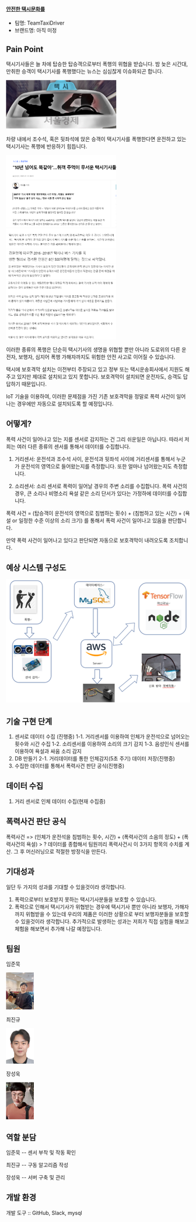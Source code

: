 #### **<u>안전한 택시문화를 </u>**



- 팀명: TeamTaxiDriver
- 브랜드명: 아직 미정 



## Pain Point

택시기사들은 늘 차에 탑승한 탑승객으로부터 폭행의 위협을 받습니다.
밤 늦은 시간대, 만취한 승객이 택시기사를 폭행했다는 뉴스는 심심찮게 이슈화되곤 합니다.

<img src="https://github.com/baekkom180/CapstoneDesign-Project/blob/master/images/캡처6.PNG" width="60%" height="50%">

차량 내에서 조수석, 혹은 뒷좌석에 앉은 승객이 택시기사를 폭행한다면
운전하고 있는 택시기사는 폭행에 반응하기 힘듭니다.

<img src="https://github.com/baekkom180/CapstoneDesign-Project/blob/master/images/캡처1.PNG" width="60%" height="50%">
<img src="https://github.com/baekkom180/CapstoneDesign-Project/blob/master/images/캡처2.PNG" width="60%" height="50%">
<img src="https://github.com/baekkom180/CapstoneDesign-Project/blob/master/images/캡처3.PNG" width="60%" height="50%">
<img src="https://github.com/baekkom180/CapstoneDesign-Project/blob/master/images/캡처4.PNG" width="60%" height="50%">
<img src="https://github.com/baekkom180/CapstoneDesign-Project/blob/master/images/캡처5.PNG" width="60%" height="50%">

이러한 종류의 폭행은 단순히 택시기사의 생명을 위협할 뿐만 아니라
도로위의 다른 운전자, 보행자, 심지어 폭행 가해자까지도 위험한 안전 사고로 이어질 수 있습니다.

택시에 보호격막 설치는 이전부터 주장되고 있고
정부 또는 택시운송회사에서 지원도 해주고 있지만 
제대로 설치되고 있지 못합니다.
보호격막이 설치되면 운전자도, 승객도 답답하기 때문입니다.

IoT 기술을 이용하여, 이러한 문제점을 가진 기존 보호격막을
정말로 폭력 사건이 일어나는 경우에만 자동으로 
설치되도록 할 예정입니다.



## 어떻게?

폭력 사건이 일어나고 있는 지를 센서로 감지하는 건 그리 쉬운일은 아닙니다.
따라서 저희는 여러 다른 종류의 센서를 통해서 데이터를 수집합니다.

1. 거리센서: 운전석과 조수석 사이, 운전석과 뒷좌석 사이에 거리센서를 통해서 누군가
   운전석의 영역으로 들어왔는지를 측정합니다. 또한 얼마나 넘어왔는지도 측정합니다.
   
2. 소리센서: 소리 센서로 폭력이 일어날 경우의 주변 소리를 수집합니다. 
   폭력 사건의 경우, 큰 소리나 비명소리 욕설 같은 소리 단서가 있다는 가정하에 데이터를 수집합니다.

폭력 사건 = (탑승객이 운전석의 영역으로 침범하는 횟수) + (침범하고 있는 시간) + (욕설 or 일정한 수준 이상의 소리 크기)
를 통해서 폭력 사건이 일어나고 있음을 판단합니다.

만약 폭력 사건이 일어나고 있다고 판단되면 자동으로 보호격막이 내려오도록 조치합니다.



## 예상 시스템 구성도

<img src="https://github.com/baekkom180/CapstoneDesign-Project/blob/master/images/%EC%8B%9C%EC%8A%A4%ED%85%9C%20%EA%B5%AC%EC%84%B1%EB%8F%84.PNG" width="100%" height="100%">

###### 

## 기술 구현 단계

1. 센서로 데이터 수집 (진행중)
1-1. 거리센서를 이용하여 인체가 운전석으로 넘어오는 횟수와 시간 수집
1-2. 소리센서를 이용하여 소리의 크기 감지
1-3. 음성인식 센서를 이용하여 욕설과 싸움 소리 감지
2. DB 만들기
2-1. 거리데이터를 통한 인체감지(5초 주기) 데이터 저장(진행중)
3. 수집한 데이터를 통해서 폭력사건 판단 공식(진행중)

## 데이터 수집
1. 거리 센서로 인체 데이터 수집(현재 수집중)

## 폭력사건 판단 공식
폭력사건 => (인체가 운전석을 침범하는 횟수, 시간) + (폭력사건의 소음의 정도) + (폭력사건의 욕설) > ?
데이터를 종합해서 팀원끼리 폭력사건시 이 3가지 항목의 수치를 계산.
그 후 머신러닝으로 적절한 방정식을 만든다.

## 기대성과
일단 두 가지의 성과를 기대할 수 있을것이라 생각합니다. 

1. 폭력으로부터 보호받지 못하는 택시기사분들을 보호할 수 있습니다. 
2. 폭력으로 인해서 택시기사가 위협받는 경우에 택시기사 뿐만 아니라 
   보행자, 가해자까지 위협받을 수 있는데 우리의 제품은 이러한 상황으로 부터 
   보행자분들을 보호할 수 있을것이라 생각합니다. 
추가적으로 발생하는 성과는 저희가 직접 실험을 해보고 체험을 해보면서 추가해 나갈 예정입니다.
## 팀원
임준묵

<img src="https://github.com/baekkom180/CapstoneDesign-Project/blob/master/images/%EC%9E%84%EC%A4%80%EB%AC%B5.jpg" width="15%" height="15%">

최진규

<img src="https://github.com/baekkom180/CapstoneDesign-Project/blob/master/images/%EC%B5%9C%EC%A7%84%EA%B7%9C.jpg" width="15%" height="15%">

장성욱

<img src="https://github.com/baekkom180/CapstoneDesign-Project/blob/master/images/%EC%9E%A5%EC%84%B1%EC%9A%B1.jpg" width="15%" height="15%">

## 역할 분담
임준묵 -- 센서 부착 및 작동 확인

최진규 -- 구동 알고리즘 작성

장성욱 -- 서버 구축 및 관리

## 개발 환경
개발 도구 :: GitHub, Slack, mysql
